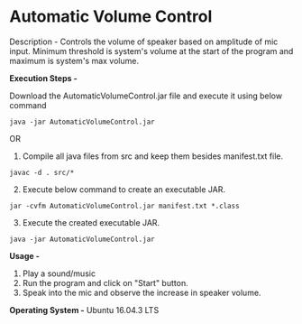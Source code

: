 # Automatic Volume Control

Description - Controls the volume of speaker based on amplitude of mic input. Minimum threshold is system's volume at the start of the program and maximum is system's max volume. 

**Execution Steps -** 

Download the AutomaticVolumeControl.jar file and execute it using below command
```
java -jar AutomaticVolumeControl.jar
```

OR 


1. Compile all java files from src and keep them besides manifest.txt file.
```
javac -d . src/*
```

2. Execute below command to create an executable JAR.
```
jar -cvfm AutomaticVolumeControl.jar manifest.txt *.class
```

3. Execute the created executable JAR.
```
java -jar AutomaticVolumeControl.jar
```

**Usage -**
1. Play a sound/music
2. Run the program and click on "Start" button.
3. Speak into the mic and observe the increase in speaker volume.

**Operating System -** Ubuntu 16.04.3 LTS
